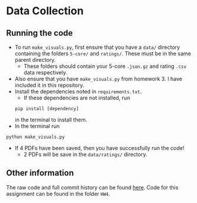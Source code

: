 # Data Collection
## Running the code
- To run `make_visuals.py`, first ensure that you have a `data/` directory containing the folders `5-core/` and `ratings/`.  These must be in the same parent directory.
    - These folders should contain your 5-core `.json.gz` and rating `.csv` data respectively.
- Also ensure that you have `make_visuals.py` from homework 3. I have included it in this repository.
- Install the dependencies noted in `requirements.txt`.
    - If these dependencies are not installed, run 
    ```get_data
    pip install [dependency]
    ```
    in the terminal to install them.
- In the terminal run
```
python make_visuals.py
```
- If 4 PDFs have been saved, then you have successfully run the code!
    - 2 PDFs will be save in the `data/ratings/` directory.

## Other information
The raw code and full commit history can be found [here](https://github.com/medvidov/dsci510final). Code for this assignment can be found in the folder `HW4`.